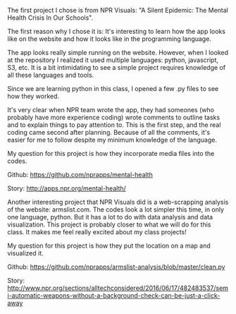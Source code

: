 The first project I chose is from NPR Visuals: "A Silent Epidemic: The Mental Health Crisis In Our Schools". 

The first reason why I chose it is: It's interesting to learn how the app looks like on the website and how it looks like in the programming language. 

The app looks really simple running on the website. However, when I looked at the repository I realized it used multiple languages: python, javascript, S3, etc. It is a bit intimidating to see a simple project requires knowledge of all these languages and tools.  

Since we are learning python in this class, I opened a few .py files to see how they worked. 

It's very clear when NPR team wrote the app, they had someones (who probably have more experience coding) wrote comments to outline tasks and to explain things to pay attention to. This is the first step, and the real coding came second after planning. Because of all the comments, it's easier for me to follow despite my minimum knowledge of the language. 

My question for this project is how they incorporate media files into the codes. 

Github:
https://github.com/nprapps/mental-health

Story:
http://apps.npr.org/mental-health/

Another interesting project that NPR Visuals did is a web-scrapping analysis of the website: armslist.com. The codes look a lot simpler this time, in only one language, python. But it has a lot to do with data analysis and data visualization. This project is probably closer to what we will do for this class. It makes me feel really excited about my class projects! 

My question for this project is how they put the location on a map and visualized it. 

Github: 
https://github.com/nprapps/armslist-analysis/blob/master/clean.py

Story: 
http://www.npr.org/sections/alltechconsidered/2016/06/17/482483537/semi-automatic-weapons-without-a-background-check-can-be-just-a-click-away
